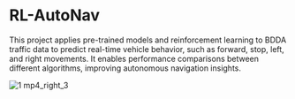 # RL-AutoNav

This project applies pre-trained models and reinforcement learning to BDDA traffic data to predict real-time vehicle behavior, such as forward, stop, left, and right movements. It enables performance comparisons between different algorithms, improving autonomous navigation insights.


![1 mp4_right_3](https://github.com/user-attachments/assets/00335b66-2795-4d08-8e20-55a79f2b21c5)
